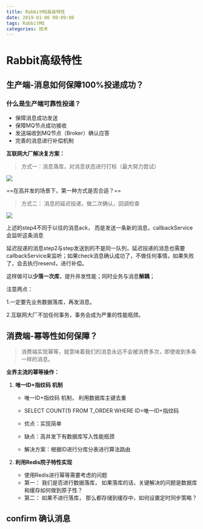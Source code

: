 ```yaml
---
title: RabbitMQ高级特性
date: 2019-01-06 00:09:08
tags: RabbitMQ
categories: 技术
---
```


# Rabbit高级特性



## 生产端-消息如何保障100%投递成功？

### 什么是生产端可靠性投递？

- 保障消息成功发送
- 保障MQ节点成功接收
- 发送端收到MQ节点（Broker）确认应答
- 完善的消息进行补偿机制

**互联网大厂解决复方案：**

> 方式一：消息落库，对消息状态进行打标（最大努力尝试）

![](https://ws4.sinaimg.cn/large/006tNc79ly1fyw5pht4uxj30qj0d7djb.jpg)

==在高并发的场景下，第一种方式是否合适？==



> 方式二： 消息的延迟投递，做二次确认，回调检查

![](https://ws4.sinaimg.cn/large/006tNc79ly1fywqd7j8h9j30q40d9acm.jpg)

上述的step4不同于以往的消息ack， 而是发送一条新的消息，callbackService会监听这条消息

延迟投递的消息step2与step发送到的不是同一队列，延迟投递的消息也需要callbackService来监听；如果check消息确认成功了，不做任何事情，如果失败了，会去执行resend，进行补偿。

这样做可以**少落一次库**，提升并发性能；同时业务与消息**解耦**；

注意两点：

1.一定要先业务数据落库，再发消息。

2.互联网大厂不加任何事务，事务会成为严重的性能瓶颈。



## 消费端-幂等性如何保障？

> 消费端实现幂等，就意味着我们的消息永远不会被消费多次，即使收到多条一样的消息。

**业界主流的幂等操作：**

1. **唯一ID+指纹码 机制**

    - 唯一ID+指纹码 机制， 利用数据库主键去重

    - SELECT COUNT(1) FROM T_ORDER WHERE ID=唯一ID+指纹码
    - 优点：实现简单
    - 缺点：高并发下有数据库写入性能瓶颈
    - 解决方案：根据ID进行分库分表进行算法路由

2. **利用Redis院子特性实现**
    - 使用Redis进行幂等需要考虑的问题
    - 第一： 我们是否进行数据落库， 如果落库的话，关键解决的问题是数据库和缓存如何做到原子性？
    - 第二： 如果不进行落库， 那么都存储到缓存中，如何设置定时同步策略？

## confirm 确认消息

